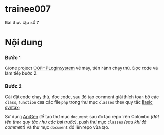 # trainee007
Bài thực tập số 7

# Nội dung

### Bước 1
Clone project [OOPHPLoginSystem](https://github.com/yonsaber/OOPHPLoginSystem) về máy, tiến hành chạy thử. Đọc code và làm tiếp bước 2.

### Bước 2
Cài đặt code chạy thử, đọc code, sau đó tạo comment giải thích toàn bộ các `class`, `function` của các file `php` trong thư mục `classes` 
theo quy tắc [Basic syntax](https://phpdoc.org/docs/latest/references/phpdoc/basic-syntax.html#basic-syntax);

Sử dụng [ApiGen](http://www.apigen.org) để tạo thư mục `document` 
sau đó tạo repo trên Colombo _(đặt tên theo quy tắc như các bài trước)_, 
push thư mục `classes` _(sau khi đã comment)_ và thư mục `document` đó lên repo vừa tạo.


